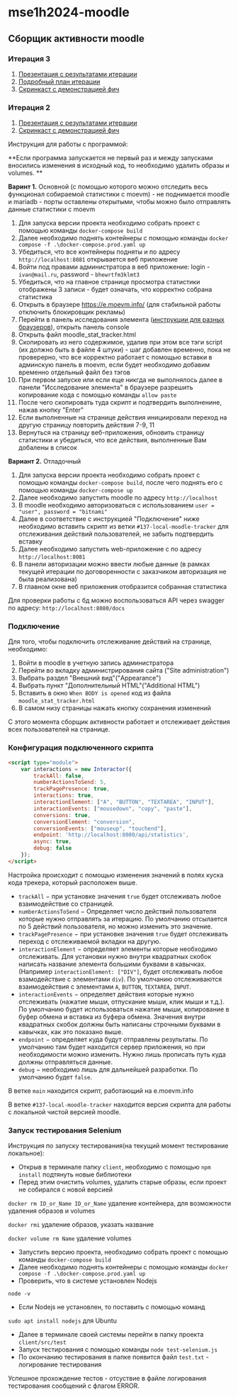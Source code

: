 # mse1h2024-moodle

## Сборщик активности moodle

### Итерация 3
1. [Презентация с результатами итерации](https://github.com/moevm/mse1h2024-moodle/wiki/Итерация3#презентация)
2. [Подробный план итерации](https://github.com/moevm/mse1h2024-moodle/wiki/Итерация4#план-на-итерацию-4)
3. [Скринкаст с демонстрацией фич](https://github.com/moevm/mse1h2024-moodle/wiki/Итерация3#скринкаст-с-демонстрацией-фич)

### Итерация 2
1. [Презентация с результатами итерации](https://github.com/moevm/mse1h2024-moodle/wiki/Итерация2#презентация)
2. [Скринкаст с демонстрацией фич](https://github.com/moevm/mse1h2024-moodle/wiki/Итерация2#скринкаст-с-демонстрацией-фич)

Инструкция для работы с программой:

**Если программа запускается не первый раз и между запусками вносились изменения в исходный код, то необходимо удалить образы и volumes. **

**Варинт 1.** Основной (с помощью которого можно отследить весь функционал собираемой статистики с moevm) - не поднимается moodle и mariadb - порты оставлены открытыми, чтобы можно было отправлять данные статистики с moevm
1. Для запуска версии проекта необходимо собрать проект с помощью команды `docker-compose build`
2. Далее необходимо поднять контейнеры с помощью команды `docker compose -f .\docker-compose.prod.yaml up`
3. Убедиться, что все контейнеры подняты и по адресу `http://localhost:8081` открывается веб приложение
4. Войти под правами администратора в веб приложение: login - `ivan@mail.ru`,  password - `bhewrtfm3klmt3`
5. Убедиться, что на главное странице просмотра статистики отображены 3 записи - будет означать, что корректно собрана статистика
6. Открыть в браузере https://e.moevm.info/ (для стабильной работы отключить блокировщик рекламы)
7. Перейти в панель исследования элемента ([инструкции для разных браузеров](https://www.businessinsider.com/guides/tech/how-to-inspect-element)), открыть панель console
8. Открыть файл moodle_stat_tracker.html
9. Скопировать из него содержимое, удалив при этом все тэги script (их должно быть в файле 4 штуки) - шаг добавлен временно, пока не проверерно, что все корректно работает с помощью вставки в админскую панель в moevm, если будет необходимо добавим временно отдельный файл без тэгов
10. При первом запуске или если еще никгда не выполнялось далее в панели "Исследование элемента" в браузере разрешить копирование кода с помощью команды `allow paste`
11. После чего скопировать туда скрипт и подтвердить выполненине, нажав кнопку "Enter"
12. Если выполненные на странице действия инициировали переход на другую страницу повторить действия 7-9, 11
13. Вернуться на страницу веб-приложения, обновить страницу статистики и убедиться, что все действия, выполненные Вам добалены в список
    
**Вариант 2.** Отладочный
1. Для запуска версии проекта необходимо собрать проект с помощью команды `docker-compose build`, после чего поднять его с помощью команды `docker-compose up`
2. Далее необходимо запустить moodle по адресу `http://localhost`
3. В moodle необходимо авторизоваться с использованием `user = "user", password = "bitnami"`
4. Далее в соответствие с  инструкцией "Подключение" ниже необходимо вставить скрипт из ветки `#137-local-moodle-tracker` для отслеживания действий пользователей, не забыть подтвердить вставку
5. Далее необходимо запустить web-приложение с по адресу `http://localhost:8081`
6. В панели авторизации можно ввести любые данные (в рамках текущей итерации по договоренности с заказчиком авторизация не была реализована)
7. В главном окне веб приложения отобразится собранная статистика

Для проверки работы с бд можно воспользоваться API через swagger по адресу: `http://localhost:8080/docs`




### Подключение

Для того, чтобы подключить отслеживание действий на странице, необходимо:
1. Войти в moodle в учетную запись администратора 
2. Перейти во вкладку администрирования сайта ("Site administration")
3. Выбрать раздел "Внешний вид"("Appearance")
4. Выбрать пункт "Дополнительный HTML"("Additional HTML")
5. Вставить в окно `When BODY is opened` код из файла `moodle_stat_tracker.html`
6. В самом низу страницы нажать кнопку сохранения изменений

С этого момента сборщик активности работает и отслеживает действия всех пользователей на странице.

### Конфигурация подключенного скрипта

```html
<script type="module">
    var interactions = new Interactor({
        trackAll: false,
        numberActionsToSend: 5,
        trackPagePresence: true,
        interactions: true,
        interactionElement: ["A", "BUTTON", "TEXTAREA", "INPUT"],
        interactionEvents: ["mousedown", "copy", "paste"],
        conversions: true,
        conversionElement: "conversion",
        conversionEvents: ["mouseup", "touchend"],
        endpoint: 'http://localhost:8080/api/statistics',
        async: true,
        debug: false
    });
</script>
```

Настройка происходит с помощью изменения значений в полях куска кода трекера, который расположен выше.

 - `trackAll` $-$ при установке значения `true` будет отслеживать любое взаимодействие со страницей.
 - `numberActionsToSend` $-$ Определяет число действий пользователя которые нужно отправлять за итерацию. По умолчанию отсылается по 5 действий пользователя, но можно изменить это значение.
 - `trackPagePresence` $-$ при установке значения `true` будет отслеживать переход с отслеживаемой вкладки на другую.
 - `interactionElement` $-$ определяет элементы которые необходимо отслеживать. Для установки нужно внутри квадратных скобок написать название элемента большими буквами в кавычках. (Например
 `interactionElement: ["DIV"]`, будет отслеживать любое взамодействие с элементами `div`). По умолчанию отслеживаются взаимодействия с элементами `A`, `BUTTON`, `TEXTAREA`, `INPUT`. 
 - `interactionEvents` $-$ определяет действия которые нужно отслеживать (нажатие мыши, отпускание мыши, клик мыши и т.д.). По умолчанию будет использоваться нажатие мыши, копирование в буфер обмена и вставка из буфера обмена. Значения внутри квадратных скобок должны быть написаны строчными буквами в кавычках, как это показано выше.
 - `endpoint` $-$ определяет куда будут отправлены результаты. По умолчанию там будет находится сервер приложения, но при необходимости можно изменить. Нужно лишь прописать путь куда должны отправляться данные.
 - `debug` $-$ необходимо лишь для дальнейшей разработки. По умолчанию будет `false`.

В ветке `main` находится скрипт, работающий на e.moevm.info

В ветке `#137-local-moodle-tracker` находится версия скрипта для работы с локальной чистой версией moodle.

### Запуск тестирования Selenium

Инструкция по запуску тестирования(на текущий момент тестирование локальное): 
- Открыв в терминале папку `client`, необходимо с помощью `npm install` подтянуть новые библиотеки
- Перед этим очистить volumes, удалить старые образы, если проект не собирался с новой версией

`docker rm ID_or_Name ID_or_Name` удаление контейнера, для возможности удаления образов и volumes

`docker rmi` удаление образов, указать название

`docker volume rm Name` удаление volumes

- Запустить версию проекта, необходимо собрать проект с помощью команды `docker-compose build`
- Далее необходимо поднять контейнеры с помощью команды `docker compose -f .\docker-compose.prod.yaml up`
- Проверить, что в системе установлен Nodejs

`node -v`

- Если Nodejs не установлен, то поставить с помощью команд

`sudo apt install nodejs` для Ubuntu

- Далее в терминале своей системы перейти в папку проекта `client/src/test`
- Запуск тестирования с помощью команды `node test-selenium.js`
- По окончанию тестирования в папке появится файл `test.txt` - логирование тестирования

Успешное прохождение тестов - отсуствие в файле логирования тестирования сообщений с флагом ERROR.
